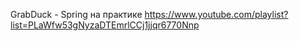 GrabDuck - Spring на практике
https://www.youtube.com/playlist?list=PLaWfw53gNyzaDTEmrlCCj1jjqr6770Nnp